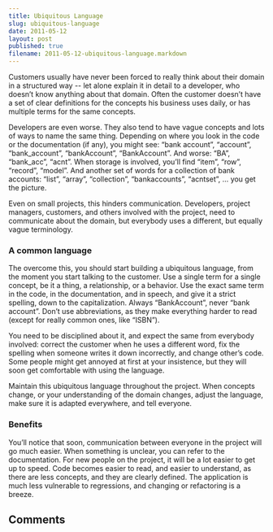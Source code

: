 ```yaml
---
title: Ubiquitous Language
slug: ubiquitous-language
date: 2011-05-12
layout: post
published: true
filename: 2011-05-12-ubiquitous-language.markdown
---
```

<!-- *********************************************************************
**                                                                      **
** To add a comment, scroll to the bottom and use the comment template. **
** Then save the file and send me a pull request.                       **
**                                                                      **
***********************************************************************-->

Customers usually have never been forced to really think about their domain in a structured way -- let alone explain it in detail to a developer, who doesn’t know anything about that domain. Often the customer doesn’t have a set of clear definitions for the concepts his business uses daily, or has multiple terms for the same concepts.

Developers are even worse. They also tend to have vague concepts and lots of ways to name the same thing. Depending on where you look in the code or the documentation (if any), you might see: “bank account”, “account”, “bank_account”, “bankAccount”, “BankAccount”. And worse: “BA”, “bank_acc”, “acnt”. When storage is involved, you’ll find “item”, “row”, “record”, “model”. And another set of words for a collection of bank accounts: “list”, “array”, “collection”, “bankaccounts”, “acntset”, … you get the picture.

Even on small projects, this hinders communication. Developers, project managers, customers, and others involved with the project, need to communicate about the domain, but everybody uses a different, but equally vague terminology.

### A common language

The overcome this, you should start building a ubiquitous language, from the moment you start talking to the customer. Use a single term for a single concept, be it a thing, a relationship, or a behavior. Use the exact same term in the code, in the documentation, and in speech, and give it a strict spelling, down to the capitalization. Always “BankAccount”, never “bank account”. Don’t use abbreviations, as they make everything harder to read (except for really common ones, like “ISBN”).

You need to be disciplined about it, and expect the same from everybody involved: correct the customer when he uses a different word, fix the spelling when someone writes it down incorrectly, and change other’s code. Some people might get annoyed at first at your insistence, but they will soon get comfortable with using the language.

Maintain this ubiquitous language throughout the project. When concepts change, or your understanding of the domain changes, adjust the language, make sure it is adapted everywhere, and tell everyone.

### Benefits

You’ll notice that soon, communication between everyone in the project will go much easier. When something is unclear, you can refer to the documentation. For new people on the project, it will be a lot easier to get up to speed. Code becomes easier to read, and easier to understand, as there are less concepts, and they are clearly defined. The application is much less vulnerable to regressions, and changing or refactoring is a breeze.


## Comments

<!-- To add a comment, copy this template: (don't worry about markup, I'll clean it up if need be)

### [YOUR NAME](YOUR URL) - YYY/MM/DD
YOUR COMMENT TEXT HERE....

-->
